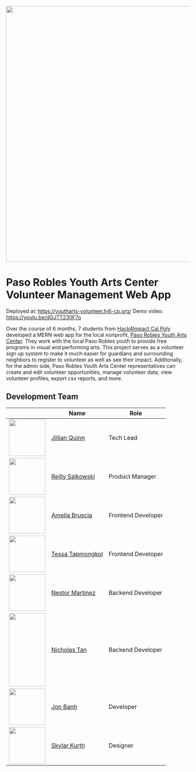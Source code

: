 <img src="https://user-images.githubusercontent.com/25594364/120434857-d5a36080-c331-11eb-8b25-5d5e3bed8510.png" width="700px">

# Paso Robles Youth Arts Center Volunteer Management Web App

Deployed at: https://youtharts-volunteer.h4i-cp.org/
Demo video: https://youtu.be/dGJTT230F7o

Over the course of 6 months, 7 students from <a href="https://calpoly.hack4impact.org">Hack4Impact Cal Poly</a> developed a MERN web app for the local nonprofit, <a href="https://pryoutharts.org/">Paso Robles Youth Arts Center</a>. They work with the local Paso Robles youth to provide free programs in visual and performing arts. 
This project serves as a volunteer sign up system to make it much easier for guardians and surrounding neighbors to register to volunteer as well as see their impact. Additonally, for the admin side, Paso Robles Youth Arts Center representatives can create and edit volunteer opportunities, manage volunteer data, view volunteer profiles, export csv reports, and more. 

## Development Team

|                      |       Name          |        Role         |
| -----------------    | -----------------    | ------------------- | 
| <img width=100px src="https://calpoly.hack4impact.org/images/members/jillian.png"> | <a href="https://www.linkedin.com/in/jillian-quinn">Jillian Quinn</a>      | Tech Lead           |
| <img width=100px  src="https://calpoly.hack4impact.org/images/members/reilly.png"> | <a href="https://www.linkedin.com/in/reilly-Salkowski">Reilly Salkowski</a>      | Product Manager     | 
| <img width=100px src="https://images.ctfassets.net/zuhqmf1mxpuu/7kWol6t2eKNYC3vgQDgsDO/f6c79705375a23e5cea6a449432e3335/B969AF1D-E959-400F-A638-93EEA17DF3A3_1_201_a_-_Amelia_Bruscia.jpeg"> | <a href="https://www.linkedin.com/in/amelia-bruscia-0940b1191/">Amelia Bruscia</a>      | Frontend Developer  | 
| <img width=100px src="https://images.ctfassets.net/zuhqmf1mxpuu/568NiXbYgN9Fz5BmjPKl5Q/6aa13d0716923bf64cad7b33d2e3109a/Tessa_Tapmongkol_-_Tessa_Tapmongkol.png"> | <a href="https://www.linkedin.com/in/Tessa-Tapmongkol">Tessa Tapmongkol</a>      | Frontend Developer  | 
| <img width=100px src="https://images.ctfassets.net/zuhqmf1mxpuu/5cdM6KbYbDHtqQDoVDxfou/595638a6e71d80439a5fca9952d0a996/Profile_Pic_-_Nestor_Martinez.jpeg"> | <a href="https://www.linkedin.com/in/nestor-martinez-0587831b7">Nestor Martinez</a>      | Backend Developer   | 
<img width=100px class="card-img" style="object-fit: cover; width: 100%; height: 200px;" src="https://images.ctfassets.net/zuhqmf1mxpuu/6jjpaBNm1dGWZQjnJMTTPa/d1f42375086ff6c7a3310b55d6de5d42/profile_pic_-_Nicholas_Tan.jpg"> | <a href="https://www.linkedin.com/in/nicholas-tan-cp"> Nicholas Tan</a>         | Backend Developer   | 
| <img width=100px src="https://images.ctfassets.net/zuhqmf1mxpuu/exmQbdwJslKv5DeX5RCSg/336f4b5ff2595a5d450e1206f747b93d/Selfie_-_Jon_Banh.JPG"> | <a href="https://www.linkedin.com/in/jonathon-banh">Jon Banh</a>      | Developer           | 
| <img width=100px src="https://calpoly.hack4impact.org/images/members/skylar.png"> | <a href="https://www.linkedin.com/in/skylar-kurth">Skylar Kurth</a>      | Designer            | 





